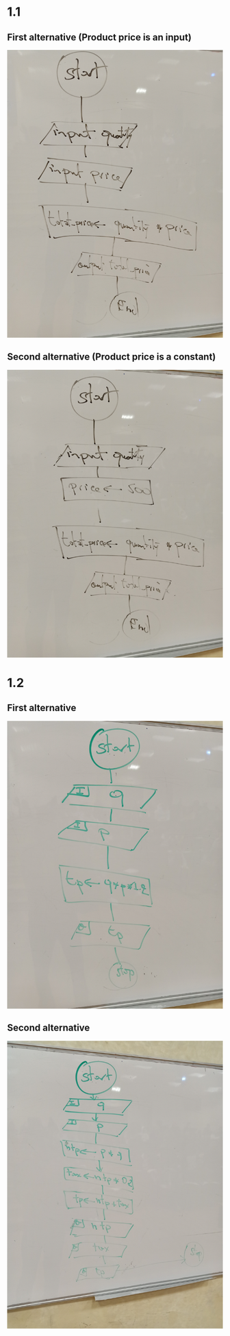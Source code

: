 # 1.1
## First alternative (Product price is an input)
![](images/1_1_a.jpg)

## Second alternative (Product price is a constant)
![](images/1_1_b.jpg)

# 1.2
## First alternative
![](images/1_2_a.jpg)

## Second alternative
![](images/1_2_b.jpg)
